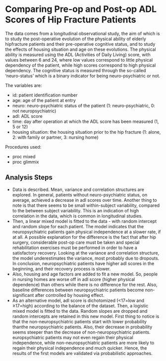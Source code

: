 # Comparing Pre-op and Post-op ADL Scores of Hip Fracture Patients

The data comes from a longitudinal observational study, the aim of which is to study the post-operative evolution of the physical ability of elderly hipfracture patients and their pre-operative cognitive status, and to study the effects of housing situation and age on these evolutions. The physical ability is measured using the ADL (Activities of Daily Living) score, with values between 6 and 24, where low values correspond to little physical dependency of the patient, while high scores correspond to high physical dependency. The cognitive status is measured through the so-called ‘neuro-status’ which is a binary indicator for being neuro-psychiatric or not.

The variables are:
- id: patient identification number
- age: age of the patient at entry
- neuro: neuro-psychiatric status of the patient (1: neuro-psychiatric, 0: not neuropsychiatric)
- adl: ADL score
- time: day after operation at which the ADL score has been measured (1, 5 or 12)
- housing situation: the housing situation prior to the hip fracture (1: alone, 2: with family or partner, 3: nursing home)

Procedures used:
- proc mixed
- proc glimmix

## Analysis Steps
- Data is described. Mean, variance and correlation structures are explored. In general, patients without neuro-psychiatric status, on average, achieved a decrease in adl scores over time. Another thing to note is that there seems to be small within-subject variability, compared to the between subject variability. This is an indication of high correlation in the data, which is common in longitudinal studies.
- Then, a linear mixed model is fitted to the data - with random intercept and random slope for each patient. The model indicates that the neuropsychiatric patients gain physical independence at a slower rate, if at all. A possible explanation for the difference is the fact that after hip surgery, considerable post-op care must be taken and special rehabilitation exercises must be performed in order to have a satisfactory recovery. Looking at the variance and correlation structure, the model underestimates the variance, most probably due to dropouts. In conclusion, neuropsychiatric patients have higher adl scores in the beginning, and their recovery process is slower.
- Also, housing and age factors are added to fit a new model. So, people in nursing homes are worse off in adl score (higher physical dependence) than others while there is no difference for the rest. Also, baseline differences between neuropsychiatric patients become non-significant after controlled by housing effect.
- As an alternative model, adl score is dichotomized (<17=low and ≥17=high) according to the balance of the dataset. Then, a logistic mixed model is fitted to the data. Random slopes are dropped and random intercepts are retained in this new model. First thing to notice is that the non-neuropsychiatric patients start with lower probability thanthe neuropsychiatric patients. Also, their decrease in probability seems steeper than the decrease of non-neuropsychiatric patients. europsychiatric patients may not even regain their physical independence, while non-neuropsychiatric patients are more likely to regain their physical independence and much quicker. Hence, the results of the first models are validated via probabilistic approaches.
